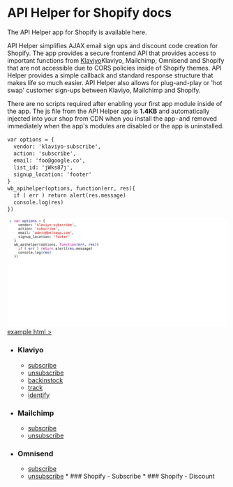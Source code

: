 # API Helper for Shopify docs

The API Helper app for Shopify is available here.

API Helper simplifies AJAX email sign ups and discount code creation for Shopify. The app provides a secure frontend API that provides access to important functions from [Klaviyo](#klaviyo)Klaviyo, Mailchimp, Omnisend and Shopify that are not accessible due to CORS policies inside of Shopify themes. API Helper provides a simple callback and standard response structure that makes life so much easier. API Helper also allows for plug-and-play or 'hot swap' customer sign-ups between Klaviyo, Mailchimp and Shopify.

There are no scripts required after enabling your first app module inside of the app. The js file from the API Helper app is __1.4KB__ and automatically injected into your shop from CDN when you install the app - and removed immediately when the app's modules are disabled or the app is uninstalled.

```
var options = {
  vendor: 'klaviyo-subscribe',
  action: 'subscribe',
  email: 'foo@google.co',
  list_id: 'jWks87j',
  signup_location: 'footer'
}
wb_apihelper(options, function(err, res){
  if ( err ) return alert(res.message)
  console.log(res)
})
```
![alt text](Klaviyo/shopify-api-helpers-klaviyo-subscribe.gif)
[example html >](example.html)

* ### Klaviyo
  * [subscribe](/Klaviyo/subscribe.md)
  * [unsubscribe](/Klaviyo/unsubscribe.md)
  * [backinstock](/Klaviyo/backinstock.md)
  * [track](/Klaviyo/track.md)
  * [identify](/Klaviyo/identify.md)
* ### Mailchimp
  * [subscribe](/Mailchimp/subscribe.md)
  * [unsubscribe](/Mailchimp/unsubscribe.md)
* ### Omnisend
  * [subscribe](/Omnisend/subscribe.md)
  * [unsubscribe](/Omnisend/unsubscribe.md)
* ### Shopify \- Subscribe
* ### Shopify \- Discount
